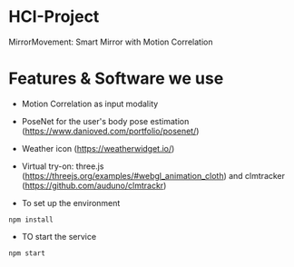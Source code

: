 # HCI-Project
MirrorMovement: Smart Mirror with Motion Correlation

# Features & Software we use
* Motion Correlation as input modality
* PoseNet for the user's body pose estimation (https://www.danioved.com/portfolio/posenet/)
* Weather icon (https://weatherwidget.io/)
* Virtual try-on: three.js (https://threejs.org/examples/#webgl_animation_cloth) and clmtracker (https://github.com/auduno/clmtrackr)


* To set up the environment
```
npm install
```

* TO start the service
```
npm start
```
